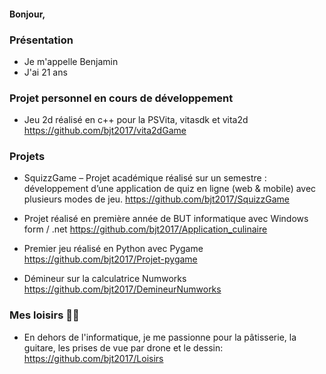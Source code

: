 #### Bonjour,

### Présentation

- Je m'appelle Benjamin
- J'ai 21 ans

### Projet personnel en cours de développement 

- Jeu 2d réalisé en c++ pour la PSVita, vitasdk et vita2d https://github.com/bjt2017/vita2dGame

### Projets

- SquizzGame – Projet académique réalisé sur un semestre : développement d’une application de quiz en ligne (web & mobile) avec plusieurs modes de jeu.
  https://github.com/bjt2017/SquizzGame

- Projet réalisé en première année de BUT informatique avec Windows form / .net
  https://github.com/bjt2017/Application_culinaire 

- Premier jeu réalisé en Python avec Pygame
  https://github.com/bjt2017/Projet-pygame 

- Démineur sur la calculatrice Numworks
  https://github.com/bjt2017/DemineurNumworks 

### Mes loisirs 🎸🍰

- En dehors de l'informatique, je me passionne pour la pâtisserie, la guitare, les prises de vue par drone et le dessin:
https://github.com/bjt2017/Loisirs
 




